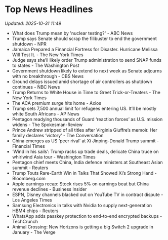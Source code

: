# Top News Headlines

_Updated: 2025-10-31 11:49_

- What does Trump mean by 'nuclear testing?' - ABC News
- Trump says Senate should scrap the filibuster to end the government shutdown - NPR
- Jamaica Prepared a Financial Fortress for Disaster. Hurricane Melissa Will Test It. - The New York Times
- Judge says she’ll likely order Trump administration to send SNAP funds to states - The Washington Post
- Government shutdown likely to extend to next week as Senate adjourns with no breakthrough - CBS News
- Ground delays issued amid shortage of air controllers as shutdown continues - NBC News
- Trump Returns to White House in Time to Greet Trick-or-Treaters - The New York Times
- The ACA premium surge hits home - Axios
- Trump sets 7,500 annual limit for refugees entering US. It’ll be mostly white South Africans - AP News
- Pentagon readying thousands of Guard ‘reaction forces’ as U.S. mission widens - The Spokesman-Review
- Prince Andrew stripped of all titles after Virginia Giuffre’s memoir. Her family declares ‘victory’ - The Conversation
- China emerges as US ‘peer rival’ at Xi Jinping-Donald Trump summit - Financial Times
- ‘Wind in his sails’: Trump racks up trade deals, delicate China truce on whirlwind Asia tour - Washington Times
- Pentagon chief meets China, India defence ministers at Southeast Asian summit - Reuters
- Trump Touts Rare-Earth Win in Talks That Showed Xi’s Strong Hand - Bloomberg.com
- Apple earnings recap: Stock rises 5% on earnings beat but China revenue declines - Business Insider
- ESPN, Disney channels blacked out on YouTube TV in contract dispute - Los Angeles Times
- Samsung Electronics in talks with Nvidia to supply next-generation HBM4 chips - Reuters
- WhatsApp adds passkey protection to end-to-end encrypted backups - TechCrunch
- Animal Crossing: New Horizons is getting a big Switch 2 upgrade in January - The Verge